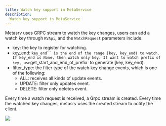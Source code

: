 ```yaml
---
title: Watch key support in MetaService
description: 
  Watch key support in MetaService
---
```


Metasrv uses GRPC stream to watch the key changes, users can add a watch key through `KVApi`, and the `WatchRequest` parameters include:

* key: the key to register for watching.
* key_end: `key_end`` is the end of the range [key, key_end) to watch.
If key_end is None, then watch only key. If want to watch prefix of key, use`get_start_and_end_of_prefix` to generate [key, key_end).
* filter_type: the filter type of the watch key change events, which is one of the following:
  * ALL: receives all kinds of update events.
  * UPDATE: filter only updates event.
  * DELETE: filter only deletes event.

Every time a watch request is received, a Grpc stream is created. Every time the watched key changes, metasrv uses the created stream to notify the client.

![](/img/rfc/20220728-metasrv-watch/watchstream.png)
